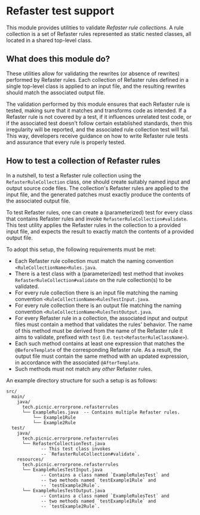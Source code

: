 # Refaster test support

This module provides utilities to validate _Refaster rule collections_. A rule
collection is a set of Refaster rules represented as static nested classes, all
located in a shared top-level class.

## What does this module do?

These utilities allow for validating the rewrites (or absence of rewrites)
performed by Refaster rules. Each collection of Refaster rules defined in a
single top-level class is applied to an input file, and the resulting rewrites
should match the associated output file.

The validation performed by this module ensures that each Refaster rule is
tested, making sure that it matches and transforms code as intended. If a
Refaster rule is not covered by a test, if it influences unrelated test code,
or if the associated test doesn't follow certain established standards, then
this irregularity will be reported, and the associated rule collection test
will fail. This way, developers receive guidance on how to write Refaster rule
tests and assurance that every rule is properly tested.

## How to test a collection of Refaster rules

In a nutshell, to test a Refaster rule collection using the
`RefasterRuleCollection` class, one should create suitably named input and
output source code files. The collection's Refaster rules are applied to the
input file, and the generated patches must exactly produce the contents of the
associated output file.

To test Refaster rules, one can create a (parameterized) test for every class
that contains Refaster rules and invoke `RefasterRuleCollection#validate`. This
test utility applies the Refaster rules in the collection to a provided input
file, and expects the result to exactly match the contents of a provided output
file.

To adopt this setup, the following requirements must be met:

- Each Refaster rule collection must match the naming convention
  `<RuleCollectionName>Rules.java`.
- There is a test class with a (parameterized) test method that invokes
  `RefasterRuleCollection#validate` on the rule collection(s) to be validated.
- For every rule collection there is an input file matching the naming
  convention `<RuleCollectionName>RulesTestInput.java`.
- For every rule collection there is an output file matching the naming
  convention `<RuleCollectionName>RulesTestOutput.java`.
- For every Refaster rule in a collection, the associated input and output
  files must contain a method that validates the rules' behavior. The name of
  this method must be derived from the name of the Refaster rule it aims to
  validate, prefixed with `test` (i.e. `test<RefasterRuleClassName>`).
- Each such method contains at least one expression that matches the
  `@BeforeTemplate` of the corresponding Refaster rule. As a result, the output
  file must contain the same method with an updated expression, in accordance
  with the associated `@AfterTemplate`.
- Such methods must not match any _other_ Refaster rules.

An example directory structure for such a setup is as follows:
```
src/
  main/
    java/
      tech.picnic.errorprone.refasterrules
      └── ExampleRules.java  -- Contains multiple Refaster rules.
          └── Example1Rule
          └── Example2Rule
  test/
    java/
      tech.picnic.errorprone.refasterrules
      └── RefasterCollectionTest.java
             -- This test class invokes
             -- `RefasterRuleCollection#validate`.
    resources/
      tech.picnic.errorprone.refasterrules
      └── ExampleRulesTestInput.java
             -- Contains a class named `ExampleRulesTest` and
             -- two methods named `testExample1Rule` and
             -- `testExample2Rule`.
      └── ExampleRulesTestOutput.java
             -- Contains a class named `ExampleRulesTest` and
             -- two methods named `testExample1Rule` and
             -- `testExample2Rule`.
```

